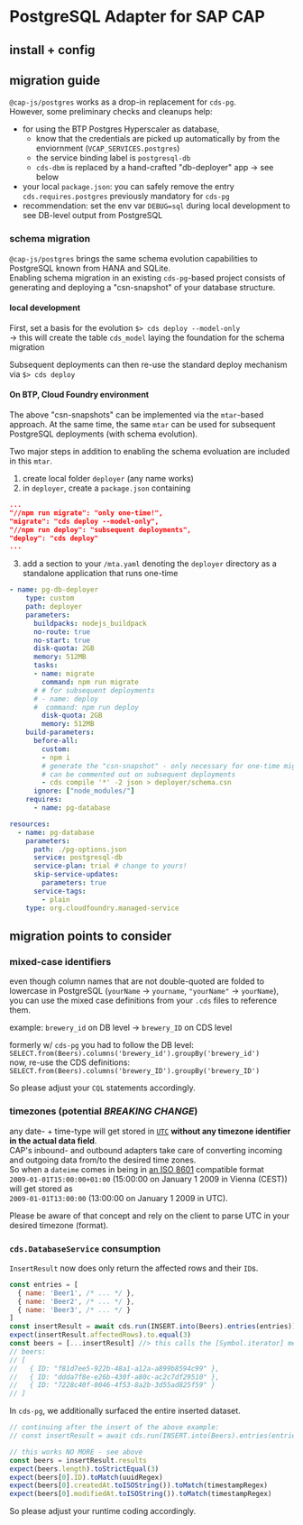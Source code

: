 # PostgreSQL Adapter for SAP CAP

## install + config

## migration guide

`@cap-js/postgres` works as a drop-in replacement for `cds-pg`.  
However, some preliminary checks and cleanups help:

- for using the BTP Postgres Hyperscaler as database, 
  - know that the credentials are picked up automatically by from the enviornment (`VCAP_SERVICES.postgres`)
  - the service binding label is `postgresql-db`
  - `cds-dbm` is replaced by a hand-crafted "db-deployer" app &rarr; see below
- your local `package.json`: you can safely remove the entry `cds.requires.postgres` previously mandatory for `cds-pg`
- recommendation: set the env var `DEBUG=sql` during local development to see DB-level output from PostgreSQL

### schema migration

`@cap-js/postgres` brings the same schema evolution capabilities to PostgreSQL known from HANA and SQLite.  
Enabling schema migration in an existing `cds-pg`-based project consists of generating and deploying a "csn-snapshot" of your database structure.

#### local development

First, set a basis for the evolution
`$> cds deploy --model-only`  
&rarr; this will create the table `cds_model` laying the foundation for the schema migration

Subsequent deployments can then re-use the standard deploy mechanism via `$> cds deploy`

#### On BTP, Cloud Foundry environment

The above "csn-snapshots" can be implemented via the `mtar`-based approach. At the same time, the same `mtar` can be used for subsequent PostgreSQL deployments (with schema evolution).

Two major steps in addition to enabling the schema evoluation are included in this `mtar`.

1. create local folder `deployer` (any name works)
2. in `deployer`, create a `package.json` containing

  ```json
  ...
  "//npm run migrate": "only one-time!",
  "migrate": "cds deploy --model-only",
  "//npm run deploy": "subsequent deployments",
  "deploy": "cds deploy"
  ...
  ```

3. add a section to your `/mta.yaml` denoting the `deployer` directory as a standalone application that runs one-time

```yaml
- name: pg-db-deployer
    type: custom
    path: deployer
    parameters:
      buildpacks: nodejs_buildpack
      no-route: true
      no-start: true
      disk-quota: 2GB
      memory: 512MB
      tasks:
      - name: migrate
        command: npm run migrate
      # # for subsequent deployments
      # - name: deploy
      #  command: npm run deploy
        disk-quota: 2GB
        memory: 512MB
    build-parameters:
      before-all:
        custom: 
        - npm i
        # generate the "csn-snapshot" - only necessary for one-time migration,
        # can be commented out on subsequent deployments
        - cds compile '*' -2 json > deployer/schema.csn
      ignore: ["node_modules/"]
    requires:
      - name: pg-database

resources:
  - name: pg-database
    parameters:
      path: ./pg-options.json
      service: postgresql-db
      service-plan: trial # change to yours!
      skip-service-updates:
        parameters: true
      service-tags:
        - plain
    type: org.cloudfoundry.managed-service
```

## migration points to consider

### mixed-case identifiers

even though column names that are not double-quoted are folded to lowercase in PostgreSQL (`yourName` -> `yourname`, `"yourName"` -> `yourName`),  
you can use the mixed case definitions from your `.cds` files to reference them.  

example: `brewery_id` on DB level -> `brewery_ID` on CDS level

formerly w/ `cds-pg` you had to follow the DB level: `SELECT.from(Beers).columns('brewery_id').groupBy('brewery_id')`  
now, re-use the CDS definitions: `SELECT.from(Beers).columns('brewery_ID').groupBy('brewery_ID')`

So please adjust your `CQL` statements accordingly.

### timezones (potential _**BREAKING CHANGE**_)

any date- + time-type will get stored in [`UTC`](https://en.wikipedia.org/wiki/Coordinated_Universal_Time) **without any timezone identifier in the actual data field**.  
CAP's inbound- and outbound adapters take care of converting incoming and outgoing data from/to the desired time zones.  
So when a `dateime` comes in being in [an ISO 8601](https://en.wikipedia.org/wiki/ISO_8601) compatible format  
  `2009-01-01T15:00:00+01:00` (15:00:00 on January 1 2009 in Vienna (CEST))  
will get stored as  
  `2009-01-01T13:00:00` (13:00:00 on January 1 2009 in UTC).

Please be aware of that concept and rely on the client to parse UTC in your desired timezone (format).

### `cds.DatabaseService` consumption

`InsertResult` now does only return the affected rows and their `ID`s.

```js
const entries = [
  { name: 'Beer1', /* ... */ },
  { name: 'Beer2', /* ... */ },
  { name: 'Beer3', /* ... */ }
]
const insertResult = await cds.run(INSERT.into(Beers).entries(entries))
expect(insertResult.affectedRows).to.equal(3)
const beers = [...insertResult] //> this calls the [Symbol.iterator] method of the insert result
// beers:
// [ 
//   { ID: "f81d7ee5-922b-48a1-a12a-a899b8594c99" }, 
//   { ID: "ddda7f8e-e26b-430f-a80c-ac2c7df29510" },
//   { ID: "7228c40f-0046-4f53-8a2b-3d55ad825f59" }
// ]
```

In `cds-pg`, we additionally surfaced the entire inserted dataset.

```js
// continuing after the insert of the above example:
// const insertResult = await cds.run(INSERT.into(Beers).entries(entries))

// this works NO MORE - see above
const beers = insertResult.results
expect(beers.length).toStrictEqual(3)
expect(beers[0].ID).toMatch(uuidRegex)
expect(beers[0].createdAt.toISOString()).toMatch(timestampRegex)
expect(beers[0].modifiedAt.toISOString()).toMatch(timestampRegex)
```

So please adjust your runtime coding accordingly.